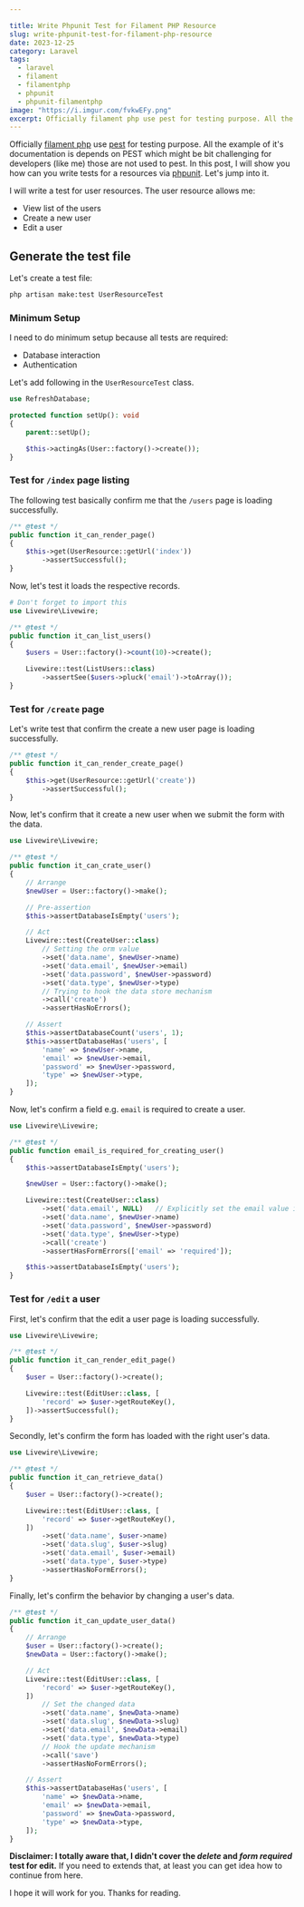 ```yaml
---

title: Write Phpunit Test for Filament PHP Resource
slug: write-phpunit-test-for-filament-php-resource
date: 2023-12-25
category: Laravel
tags:
  - laravel
  - filament
  - filamentphp
  - phpunit
  - phpunit-filamentphp
image: "https://i.imgur.com/fvkwEFy.png"
excerpt: Officially filament php use pest for testing purpose. All the example of it's documentation is depends on PEST which might be bit challenging for developers (like me) those are not used to pest. In this post, I will show you how can you write tests for a resources via phpunit.
---
```


Officially [filament php](https://filamentphp.com/) use [pest](https://pestphp.com/) for testing purpose. All the example of it's documentation is depends on PEST which might be bit challenging for developers (like me) those are not used to pest. In this post, I will show you how can you write tests for a resources via [phpunit](https://phpunit.de/). Let's jump into it.

I will write a test for user resources. The user resource allows me: 

- View list of the users
- Create a new user
- Edit a user

## Generate the test file

Let's create a test file: 

```bash
php artisan make:test UserResourceTest
```

### Minimum Setup

I need to do minimum setup because all tests are required: 
- Database interaction 
- Authentication

Let's add following in the `UserResourceTest` class. 

```php
use RefreshDatabase;

protected function setUp(): void
{
    parent::setUp();

    $this->actingAs(User::factory()->create());
}
```

### Test for `/index` page listing

The following test basically confirm me that the `/users` page is loading successfully. 

```php
/** @test */
public function it_can_render_page()
{
    $this->get(UserResource::getUrl('index'))
        ->assertSuccessful();
}
```

Now, let's test it loads the respective records.

```php
# Don't forget to import this
use Livewire\Livewire;

/** @test */
public function it_can_list_users()
{
    $users = User::factory()->count(10)->create();

    Livewire::test(ListUsers::class)
        ->assertSee($users->pluck('email')->toArray());
}
```

### Test for `/create` page

Let's write test that confirm the create a new user page is loading successfully.

```php
/** @test */
public function it_can_render_create_page()
{
    $this->get(UserResource::getUrl('create'))
        ->assertSuccessful();
}
```

Now, let's confirm that it create a new user when we submit the form with the data.  

```php
use Livewire\Livewire;

/** @test */
public function it_can_crate_user()
{
    // Arrange
    $newUser = User::factory()->make();

    // Pre-assertion
    $this->assertDatabaseIsEmpty('users');

    // Act
    Livewire::test(CreateUser::class)
        // Setting the orm value
        ->set('data.name', $newUser->name)
        ->set('data.email', $newUser->email)
        ->set('data.password', $newUser->password)
        ->set('data.type', $newUser->type)
        // Trying to hook the data store mechanism
        ->call('create')
        ->assertHasNoErrors();

    // Assert
    $this->assertDatabaseCount('users', 1);
    $this->assertDatabaseHas('users', [
        'name' => $newUser->name,
        'email' => $newUser->email,
        'password' => $newUser->password,
        'type' => $newUser->type,
    ]);
}
```

Now, let's confirm a field e.g. `email` is required to create a user.

```php
use Livewire\Livewire;

/** @test */
public function email_is_required_for_creating_user()
{
    $this->assertDatabaseIsEmpty('users');

    $newUser = User::factory()->make();

    Livewire::test(CreateUser::class)
        ->set('data.email', NULL)   // Explicitly set the email value is "NULL"
        ->set('data.name', $newUser->name)
        ->set('data.password', $newUser->password)
        ->set('data.type', $newUser->type)
        ->call('create')
        ->assertHasFormErrors(['email' => 'required']);

    $this->assertDatabaseIsEmpty('users');
}
```

### Test for `/edit` a user

First, let's confirm that the edit a user page is loading successfully.

```php
use Livewire\Livewire;

/** @test */
public function it_can_render_edit_page()
{
    $user = User::factory()->create();

    Livewire::test(EditUser::class, [
        'record' => $user->getRouteKey(),
    ])->assertSuccessful();
}
```

Secondly, let's confirm the form has loaded with the right user's data.

```php
use Livewire\Livewire;

/** @test */
public function it_can_retrieve_data()
{
    $user = User::factory()->create();

    Livewire::test(EditUser::class, [
        'record' => $user->getRouteKey(),
    ])
        ->set('data.name', $user->name)
        ->set('data.slug', $user->slug)
        ->set('data.email', $user->email)
        ->set('data.type', $user->type)
        ->assertHasNoFormErrors();
}
```

Finally, let's confirm the behavior by changing a user's data. 

```php
/** @test */
public function it_can_update_user_data()
{
    // Arrange
    $user = User::factory()->create();
    $newData = User::factory()->make();

    // Act
    Livewire::test(EditUser::class, [
        'record' => $user->getRouteKey(),
    ])
        // Set the changed data
        ->set('data.name', $newData->name)
        ->set('data.slug', $newData->slug)
        ->set('data.email', $newData->email)
        ->set('data.type', $newData->type)
        // Hook the update mechanism
        ->call('save')
        ->assertHasNoFormErrors();

    // Assert
    $this->assertDatabaseHas('users', [
        'name' => $newData->name,
        'email' => $newData->email,
        'password' => $newData->password,
        'type' => $newData->type,
    ]);
}
```

**Disclaimer: I totally aware that, I didn't cover the *delete* and *form required* test for edit.** If you need to extends that, at least you can get idea how to continue from here. 

I hope it will work for you. Thanks for reading.

